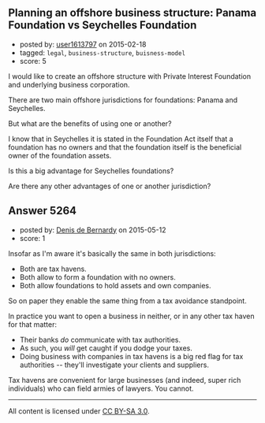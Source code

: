 ## Planning an offshore business structure: Panama Foundation vs Seychelles Foundation

- posted by: [user1613797](https://stackexchange.com/users/1768502/user1613797) on 2015-02-18
- tagged: `legal`, `business-structure`, `buisness-model`
- score: 5

I would like to create an offshore structure with Private Interest Foundation and underlying business corporation.

There are two main offshore jurisdictions for foundations: Panama and Seychelles.

But what are the benefits of using one or another?

I know that in Seychelles it is stated in the Foundation Act itself that a foundation has no owners and that the foundation itself is the beneficial owner of the foundation assets.

Is this a big advantage for Seychelles foundations?

Are there any other advantages of one or another jurisdiction?


## Answer 5264

- posted by: [Denis de Bernardy](https://stackexchange.com/users/182468/denis-de-bernardy) on 2015-05-12
- score: 1

Insofar as I'm aware it's basically the same in both jurisdictions:

- Both are tax havens.
- Both allow to form a foundation with no owners.
- Both allow foundations to hold assets and own companies.

So on paper they enable the same thing from a tax avoidance standpoint.

In practice you want to open a business in neither, or in any other tax haven for that matter:

- Their banks *do* communicate with tax authorities.
- As such, you *will* get caught if you dodge your taxes.
- Doing business with companies in tax havens is a big red flag for tax authorities -- they'll investigate your clients and suppliers.

Tax havens are convenient for large businesses (and indeed, super rich individuals) who can field armies of lawyers. You cannot.



---

All content is licensed under [CC BY-SA 3.0](https://creativecommons.org/licenses/by-sa/3.0/).
